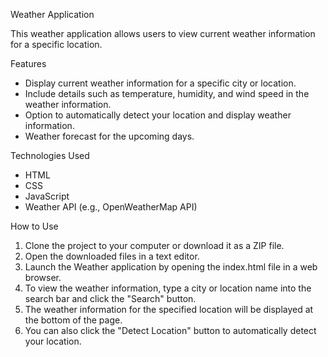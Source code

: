 Weather Application

This weather application allows users to view current weather information for a specific location.

Features

- Display current weather information for a specific city or location.
- Include details such as temperature, humidity, and wind speed in the weather information.
- Option to automatically detect your location and display weather information.
- Weather forecast for the upcoming days.

Technologies Used

- HTML
- CSS
- JavaScript
- Weather API (e.g., OpenWeatherMap API)

How to Use

1. Clone the project to your computer or download it as a ZIP file.
2. Open the downloaded files in a text editor.
3. Launch the Weather application by opening the index.html file in a web browser.
4. To view the weather information, type a city or location name into the search bar and click the "Search" button.
5. The weather information for the specified location will be displayed at the bottom of the page.
6. You can also click the "Detect Location" button to automatically detect your location.
